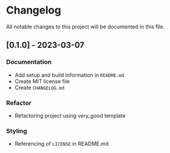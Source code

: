 # Changelog

All notable changes to this project will be documented in this file.

## [0.1.0] - 2023-03-07

### Documentation

- Add setup and build information in `README.md`
- Create MIT license file
- Create `CHANGELOG.md`

### Refactor

- Refactoring project using very_good template

### Styling

- Referencing of `LICENSE` in README.md

<!-- generated by git-cliff -->
